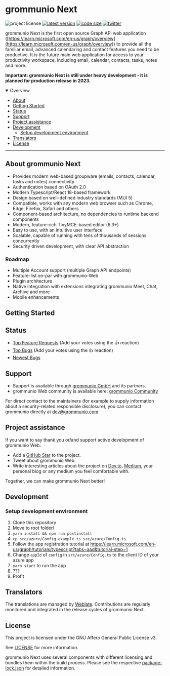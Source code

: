 # grommunio Next

![project license](https://img.shields.io/badge/license-AGPL--3.0-orange)
[![latest version](https://shields.io/github/v/tag/grommunio/grommunio-next)](https://github.com/grommunio/grommunio-next/tags)
[![code size](https://img.shields.io/github/languages/code-size/grommunio/grommunio-next)](https://github.com/grommunio/grommunio-next)
[![twitter](https://img.shields.io/twitter/follow/grommunio?style=social)](https://twitter.com/grommunio)

grommunio Next is the first open source Graph API web application ([https://learn.microsoft.com/en-us/graph/overview](https://learn.microsoft.com/en-us/graph/overview)) to provide all the familiar email, advanced calendaring and contact features you need to be productive. It is the future main web application for access to your productivity workspace, including email, calendar, contacts, tasks, notes and more.

**Important: grommunio Next is still under heavy development - it is planned for production release in 2023.**

<details open="open">
<summary>Overview</summary>

- [About](#about)
- [Getting Started](#getting-started)
- [Status](#status)
- [Support](#support)
- [Project assistance](#project-assistance)
- [Development](#development)
  - [Setup development environment](#setup-development-environment)
- [Translators](#translators)
- [License](#license)

</details>

---

## About grommunio Next

- Provides modern web-based groupware (emails, contacts, calendar, tasks and notes) connectivity
- Authentication based on OAuth 2.0
- Modern Typescript/React 18-based framework 
- Design based on well-defined industry standards (MUI 5)
- Compatible, works with any modern web browser such as Chrome, Edge, Firefox, Safari and others
- Component-based architecture, no dependencies to runtime backend components
- Modern, feature-rich TinyMCE-based editor (6.3+)
- Easy to use, with an intuitive user interface 
- Scalable, capable of running with tens of thousands of sessions concurrently
- Security driven development, with clear API abstraction 

### Roadmap

- Multiple Account support (multiple Graph API endpoints)
- Feature-list on-par with grommunio-Web
- Plugin architecture
- Native integration with extensions integrating grommunio Meet, Chat, Archive and more
- Mobile enhancements

## Getting Started

## Status

- [Top Feature Requests](https://github.com/grommunio/grommunio-next/issues?q=label%3Aenhancement+is%3Aopen+sort%3Areactions-%2B1-desc) (Add your votes using the 👍 reaction)
- [Top Bugs](https://github.com/grommunio/grommunio-next/issues?q=is%3Aissue+is%3Aopen+label%3Abug+sort%3Areactions-%2B1-desc) (Add your votes using the 👍 reaction)
- [Newest Bugs](https://github.com/grommunio/grommunio-next/issues?q=is%3Aopen+is%3Aissue+label%3Abug)

## Support

- Support is available through [grommunio GmbH](https://grommunio.com) and its partners.
- grommunio Web community is available here: [grommunio Community](https://community.grommunio.com)

For direct contact to the maintainers (for example to supply information about a security-related responsible disclosure), you can contact grommunio directly at [dev@grommunio.com](mailto:dev@grommunio.com)

## Project assistance

If you want to say thank you or/and support active development of grommunio Web:

- Add a [GitHub Star](https://github.com/grommunio/grommunio-next) to the project.
- Tweet about grommunio Web.
- Write interesting articles about the project on [Dev.to](https://dev.to/), [Medium](https://medium.com/), your personal blog or any medium you feel comfortable with.

Together, we can make grommunio Next better!

## Development

### Setup development environment

1. Clone this repository
2. Move to root folderl
3. `yarn install && npm run postinstall`
4. `cp src/azure/Config.example.ts src/azure/Config.ts`
5. Follow the app registration tutorial at https://learn.microsoft.com/en-us/graph/tutorials/typescript?tabs=aad&tutorial-step=1
6. Change `appId` of `config` in `src/azure/Config.ts` to the client ID of your azure app
7. `yarn start` to run the app
8. ???
9. Profit

## Translators

The translations are managed by [Weblate](https://hosted.weblate.org/projects/grommunio/grommunio-next/). Contributions are regularly monitored and integrated in the release cycles of grommunio Next.

## License

This project is licensed under the GNU Affero General Public License v3.

See [LICENSE](LICENSE) for more information.

grommunio Next uses several components with different licensing and bundles them within the build process. Please see the respective [package-lock.json](package-lock.json) for detailed information.
